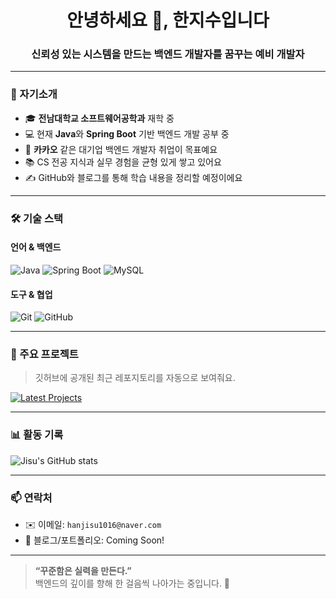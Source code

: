 <h1 align="center">안녕하세요 👋, 한지수입니다</h1>
<h3 align="center">신뢰성 있는 시스템을 만드는 백엔드 개발자를 꿈꾸는 예비 개발자</h3>

---

### 🌱 자기소개
- 🎓 **전남대학교 소프트웨어공학과** 재학 중
- 💻 현재 **Java**와 **Spring Boot** 기반 백엔드 개발 공부 중
- 🏢 **카카오** 같은 대기업 백엔드 개발자 취업이 목표예요
- 📚 CS 전공 지식과 실무 경험을 균형 있게 쌓고 있어요
- ✍️ GitHub와 블로그를 통해 학습 내용을 정리할 예정이에요

---

### 🛠️ 기술 스택

#### 언어 & 백엔드
![Java](https://img.shields.io/badge/Java-007396?style=for-the-badge&logo=java&logoColor=white)
![Spring Boot](https://img.shields.io/badge/Spring_Boot-6DB33F?style=for-the-badge&logo=springboot&logoColor=white)
![MySQL](https://img.shields.io/badge/MySQL-005C84?style=for-the-badge&logo=mysql&logoColor=white)

#### 도구 & 협업
![Git](https://img.shields.io/badge/Git-F05032?style=for-the-badge&logo=git&logoColor=white)
![GitHub](https://img.shields.io/badge/GitHub-181717?style=for-the-badge&logo=github&logoColor=white)

---

### 🧾 주요 프로젝트
> 깃허브에 공개된 최근 레포지토리를 자동으로 보여줘요.

[![Latest Projects](https://github-readme-stats.vercel.app/api/pin/?username=PassionJisu&repo=Java_Study&theme=radical)](https://github.com/PassionJisu)

<!-- 위 REPO_NAME을 실제 레포 이름으로 바꿔서 여러 개 추가할 수 있어요 -->
<!-- 예시:
[![Blog-Backend](https://github-readme-stats.vercel.app/api/pin/?username=hanjisu&repo=blog-backend&theme=radical)](https://github.com/hanjisu/blog-backend)
-->

---

### 📊 활동 기록
![Jisu's GitHub stats](https://github-readme-stats.vercel.app/api?username=PassionJisu&show_icons=true&theme=radical)

---

### 📫 연락처
- ✉️ 이메일: `hanjisu1016@naver.com` 
- 🔗 블로그/포트폴리오: Coming Soon!

---

> **“꾸준함은 실력을 만든다.”**  
> 백엔드의 깊이를 향해 한 걸음씩 나아가는 중입니다. 🚀
